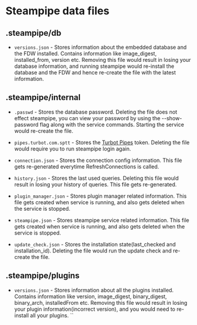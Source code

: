 # Steampipe data files

## .steampipe/db

- `versions.json` - Stores information about the embedded database and the FDW installed. Contains information like image_digest, installed_from, version etc. Removing this file would result in losing your database information, and running steampipe would re-install the database and the FDW and hence re-create the file with the latest information.

## .steampipe/internal

- `.passwd` - Stores the database password. Deleting the file does not effect steampipe, you can view your password by using the --show-password flag along with the service commands. Starting the service would re-create the file.

- `pipes.turbot.com.sptt` - Stores the [Turbot Pipes](https://pipes.turbot.com) token. Deleting the file would require you to run steampipe login again.

- `connection.json` - Stores the connection config information. This file gets re-generated everytime RefreshConnections is called.

- `history.json` - Stores the last used queries. Deleting this file would result in losing your history of queries. This file gets re-generated.

- `plugin_manager.json` - Stores plugin manager related information. This file gets created when service is running, and also gets deleted when the service is stopped.

- `steampipe.json` - Stores steampipe service related information. This file gets created when service is running, and also gets deleted when the service is stopped.

- `update_check.json` - Stores the installation state(last_checked and installation_id). Deleting the file would run the update check and re-create the file.

## .steampipe/plugins

- `versions.json` - Stores information about all the plugins installed. Contains information like version, image_digest, binary_digest, binary_arch, installedFrom etc. Removing this file would result in losing your plugin information(incorrect version), and you would need to re-install all your plugins.
``